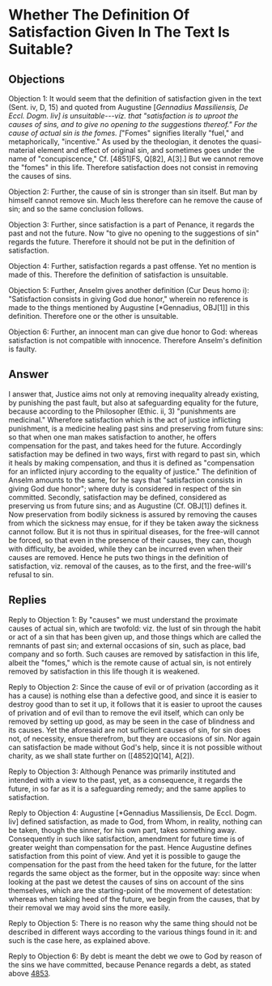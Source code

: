 # Whether The Definition Of Satisfaction Given In The Text Is Suitable?

## Objections

Objection 1: It would seem that the definition of satisfaction given in the text (Sent. iv, D, 15) and quoted from Augustine [*Gennadius Massiliensis, De Eccl. Dogm. liv] is unsuitable---viz. that "satisfaction is to uproot the causes of sins, and to give no opening to the suggestions thereof." For the cause of actual sin is the fomes. [*"Fomes" signifies literally "fuel," and metaphorically, "incentive." As used by the theologian, it denotes the quasi-material element and effect of original sin, and sometimes goes under the name of "concupiscence," Cf. [4851]FS, Q[82], A[3].] But we cannot remove the "fomes" in this life. Therefore satisfaction does not consist in removing the causes of sins.

Objection 2: Further, the cause of sin is stronger than sin itself. But man by himself cannot remove sin. Much less therefore can he remove the cause of sin; and so the same conclusion follows.

Objection 3: Further, since satisfaction is a part of Penance, it regards the past and not the future. Now "to give no opening to the suggestions of sin" regards the future. Therefore it should not be put in the definition of satisfaction.

Objection 4: Further, satisfaction regards a past offense. Yet no mention is made of this. Therefore the definition of satisfaction is unsuitable.

Objection 5: Further, Anselm gives another definition (Cur Deus homo i): "Satisfaction consists in giving God due honor," wherein no reference is made to the things mentioned by Augustine [*Gennadius, OBJ[1]] in this definition. Therefore one or the other is unsuitable.

Objection 6: Further, an innocent man can give due honor to God: whereas satisfaction is not compatible with innocence. Therefore Anselm's definition is faulty.

## Answer



I answer that, Justice aims not only at removing inequality already existing, by punishing the past fault, but also at safeguarding equality for the future, because according to the Philosopher (Ethic. ii, 3) "punishments are medicinal." Wherefore satisfaction which is the act of justice inflicting punishment, is a medicine healing past sins and preserving from future sins: so that when one man makes satisfaction to another, he offers compensation for the past, and takes heed for the future. Accordingly satisfaction may be defined in two ways, first with regard to past sin, which it heals by making compensation, and thus it is defined as "compensation for an inflicted injury according to the equality of justice." The definition of Anselm amounts to the same, for he says that "satisfaction consists in giving God due honor"; where duty is considered in respect of the sin committed. Secondly, satisfaction may be defined, considered as preserving us from future sins; and as Augustine (Cf. OBJ[1]) defines it. Now preservation from bodily sickness is assured by removing the causes from which the sickness may ensue, for if they be taken away the sickness cannot follow. But it is not thus in spiritual diseases, for the free-will cannot be forced, so that even in the presence of their causes, they can, though with difficulty, be avoided, while they can be incurred even when their causes are removed. Hence he puts two things in the definition of satisfaction, viz. removal of the causes, as to the first, and the free-will's refusal to sin.

## Replies

Reply to Objection 1: By "causes" we must understand the proximate causes of actual sin, which are twofold: viz. the lust of sin through the habit or act of a sin that has been given up, and those things which are called the remnants of past sin; and external occasions of sin, such as place, bad company and so forth. Such causes are removed by satisfaction in this life, albeit the "fomes," which is the remote cause of actual sin, is not entirely removed by satisfaction in this life though it is weakened.

Reply to Objection 2: Since the cause of evil or of privation (according as it has a cause) is nothing else than a defective good, and since it is easier to destroy good than to set it up, it follows that it is easier to uproot the causes of privation and of evil than to remove the evil itself, which can only be removed by setting up good, as may be seen in the case of blindness and its causes. Yet the aforesaid are not sufficient causes of sin, for sin does not, of necessity, ensue therefrom, but they are occasions of sin. Nor again can satisfaction be made without God's help, since it is not possible without charity, as we shall state further on ([4852]Q[14], A[2]).

Reply to Objection 3: Although Penance was primarily instituted and intended with a view to the past, yet, as a consequence, it regards the future, in so far as it is a safeguarding remedy; and the same applies to satisfaction.

Reply to Objection 4: Augustine [*Gennadius Massiliensis, De Eccl. Dogm. liv] defined satisfaction, as made to God, from Whom, in reality, nothing can be taken, though the sinner, for his own part, takes something away. Consequently in such like satisfaction, amendment for future time is of greater weight than compensation for the past. Hence Augustine defines satisfaction from this point of view. And yet it is possible to gauge the compensation for the past from the heed taken for the future, for the latter regards the same object as the former, but in the opposite way: since when looking at the past we detest the causes of sins on account of the sins themselves, which are the starting-point of the movement of detestation: whereas when taking heed of the future, we begin from the causes, that by their removal we may avoid sins the more easily.

Reply to Objection 5: There is no reason why the same thing should not be described in different ways according to the various things found in it: and such is the case here, as explained above.

Reply to Objection 6: By debt is meant the debt we owe to God by reason of the sins we have committed, because Penance regards a debt, as stated above [4853](A[2]).